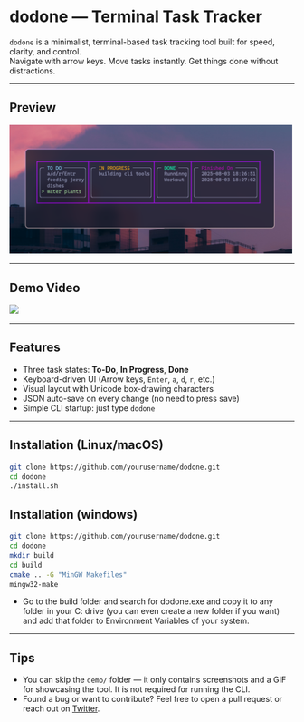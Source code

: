 #  dodone — Terminal Task Tracker

`dodone` is a minimalist, terminal-based task tracking tool built for speed, clarity, and control.  
Navigate with arrow keys. Move tasks instantly. Get things done without distractions.

---

##  Preview

<img src="demo/ss.png" width="500" />

---

##  Demo Video

<img src="demo/demo.gif" width="500" />

---

##  Features

- Three task states: **To-Do**, **In Progress**, **Done**
- Keyboard-driven UI (Arrow keys, `Enter`, `a`, `d`, `r`, etc.)
- Visual layout with Unicode box-drawing characters
- JSON auto-save on every change (no need to press save)
- Simple CLI startup: just type `dodone`

---

##  Installation (Linux/macOS)

```bash
git clone https://github.com/yourusername/dodone.git
cd dodone
./install.sh
```
##  Installation (windows)

```bash
git clone https://github.com/yourusername/dodone.git
cd dodone
mkdir build
cd build
cmake .. -G "MinGW Makefiles"
mingw32-make
```
- Go to the build folder and search for dodone.exe and copy it to any folder in your C: drive (you can even create a new folder if you want) and add that folder to Environment Variables of your system.
---
## Tips
- You can skip the `demo/` folder — it only contains screenshots and a GIF for showcasing the tool. It is not required for running the CLI.
- Found a bug or want to contribute? Feel free to open a pull request or reach out on [Twitter](https://x.com/_crack_head_).

